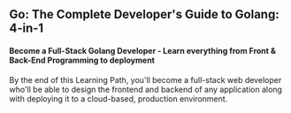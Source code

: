 ## Go: The Complete Developer's Guide to Golang: 4-in-1
 
#### Become a Full-Stack Golang Developer - Learn everything from Front & Back-End Programming to deployment 

By the end of this Learning Path, you'll become a full-stack web developer who'll be able to design the frontend and backend of any application along with deploying it to a cloud-based, production environment.